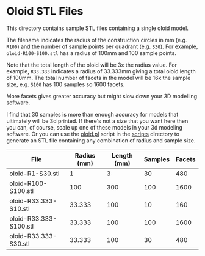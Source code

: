 # Oloid STL Files

This directory contains sample STL files containing a single oloid model.

The filename indicates the radius of the construction circles in mm
(e.g. `R100`) and the number of sample points per quadrant (e.g. `S30`).
For example, `oloid-R100-S100.stl` has a radius of 100mm and 100 sample
points.

Note that the total length of the oloid will be 3x the radius value.
For example, `R33.333` indicates a radius of 33.333mm giving a total oloid
length of 100mm.  The total number of facets in the model will be 16x
the sample size, e.g. `S100` has 100 samples so 1600 facets.

More facets gives greater accuracy but might slow down your 3D modelling software.

I find that 30 samples is more than enough accuracy for models that ultimately will be 3d printed.
If there's not a size that you want here then you can, of course, scale up one of these models
in your 3d modeling software.  Or you can use the [oloid.pl](../scripts/oloid.pl) script in the [scripts](../scripts) directory to generate an STL file containing any combination of radius and sample size.

|File                  |Radius (mm)|Length (mm)|Samples|Facets|
|----------------------|-----------|-----------|-------|------|
|oloid-R1-S30.stl      |          1|          3|     30|   480|
|oloid-R100-S100.stl   |        100|        300|    100|  1600|
|oloid-R33.333-S10.stl |     33.333|        100|     10|   160|
|oloid-R33.333-S100.stl|     33.333|        100|    100|  1600|
|oloid-R33.333-S30.stl |     33.333|        100|     30|   480|
